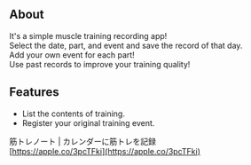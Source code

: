 ## About
It's a simple muscle training recording app!  
Select the date, part, and event and save the record of that day.  
Add your own event for each part!  
Use past records to improve your training quality!  
## Features
- List the contents of training.
- Register your original training event.

筋トレノート | カレンダーに筋トレを記録  
[https://apple.co/3pcTFki](https://apple.co/3pcTFki)
